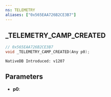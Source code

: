 ```yaml
---
ns: TELEMETRY
aliases: ["0x565EAA726B2CE3B7"]
---
```

## _TELEMETRY_CAMP_CREATED

```c
// 0x565EAA726B2CE3B7
void _TELEMETRY_CAMP_CREATED(Any p0);
```

```
NativeDB Introduced: v1207
```

## Parameters
* **p0**:
